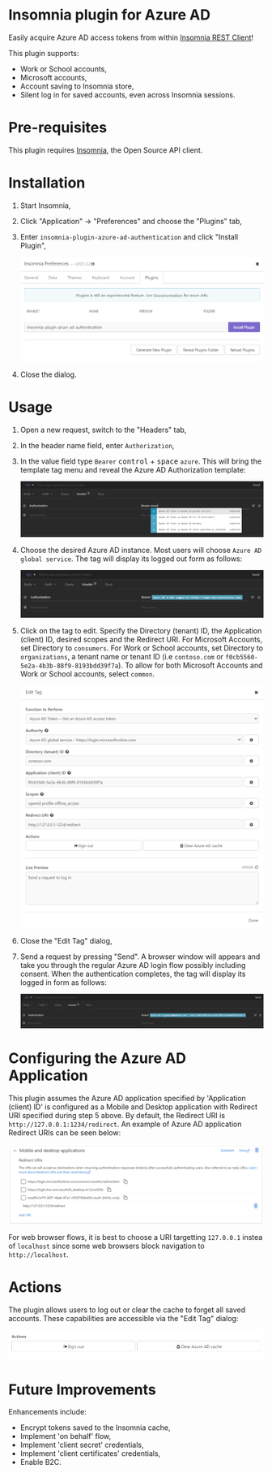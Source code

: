 # Insomnia plugin for Azure AD
Easily acquire Azure AD access tokens from within [Insomnia REST Client](https://insomnia.rest/)!

This plugin supports:
* Work or School accounts,
* Microsoft accounts,
* Account saving to Insomnia store,
* Silent log in for saved accounts, even across Insomnia sessions.

# Pre-requisites
This plugin requires [Insomnia](https://insomnia.rest/), the Open Source API client.

# Installation
1. Start Insomnia,
2. Click "Application" -> "Preferences" and choose the "Plugins" tab,
3. Enter `insomnia-plugin-azure-ad-authentication` and click "Install Plugin",

    ![Plugin Installation](images/installation.png)

4. Close the dialog.

# Usage
1. Open a new request, switch to the "Headers" tab,
2. In the header name field, enter `Authorization`,
3. In the value field type `Bearer` <kbd>control</kbd> + <kbd>space</kbd> `azure`. This will bring the template tag menu and reveal the Azure AD Authorization template:

   ![Ctrl+Space Template Tag Menu](images/create-tag.png)

4. Choose the desired Azure AD instance. Most users will choose `Azure AD global service`. The tag will display its logged out form as follows:

   ![Logged out Template Tag](images/Loggedout-tag.png)

5. Click on the tag to edit. Specify the Directory (tenant) ID, the Application (client) ID, desired scopes and the Redirect URI. For Microsoft Accounts, set Directory to `consumers`. For Work or School accounts, set Directory to `organizations`, a tenant name or tenant ID (i.e `contoso.com` or `f0cb5560-5e2a-4b3b-88f9-8193bdd39f7a`). To allow for both Microsoft Accounts and Work or School accounts, select `common`.

   ![Template Tag Properties](images/tag-properties.png)

6. Close the "Edit Tag" dialog,
7. Send a request by pressing "Send". A browser window will appears and take you through the regular Azure AD login flow possibly including consent. When the authentication completes, the tag will display its logged in form as follows:

   ![Template Tag Properties](images/loggedin-tag.png)

# Configuring the Azure AD Application
This plugin assumes the Azure AD application specified by 'Application (client) ID' is configured as a Mobile and Desktop application with Redirect URI specified during step 5 above. By default, the Redirect URI is `http://127.0.0.1:1234/redirect`. An example of Azure AD application Redirect URIs can be seen below:

   ![Azure AD Redirect URIs](images/AzureAD-Mobile-Desktop-ReturnUri.png)

For web browser flows, it is best to choose a URI targetting `127.0.0.1` instea of `localhost` since some web browsers block navigation to `http://localhost`.
# Actions
The plugin allows users to log out or clear the cache to forget all saved accounts. These capabilities are accessible via the "Edit Tag" dialog:

   ![Actions](images/actions.png)

# Future Improvements
Enhancements include:

* Encrypt tokens saved to the Insomnia cache,
* Implement 'on behalf' flow,
* Implement 'client secret' credentials,
* Implement 'client certificates' credentials,
* Enable B2C.